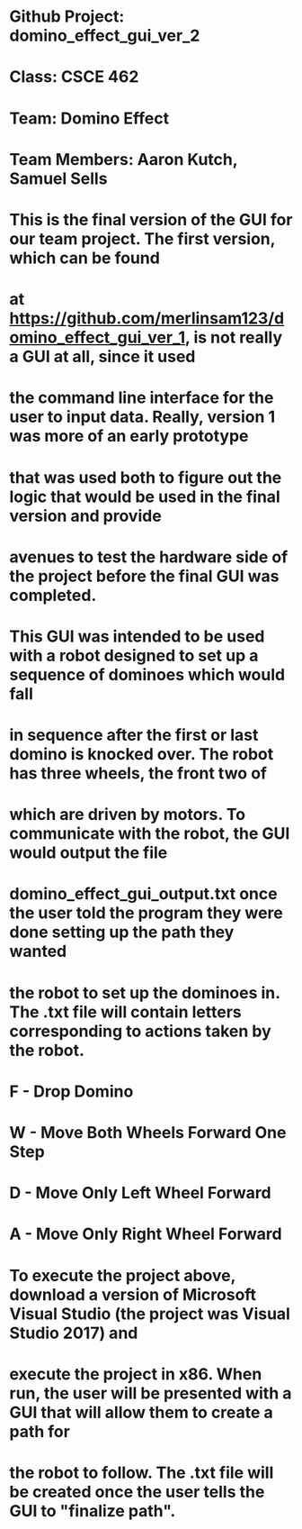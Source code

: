 # Github Project: domino_effect_gui_ver_2
#
# Class: CSCE 462
#
# Team: Domino Effect
#
# Team Members: Aaron Kutch, Samuel Sells
#
# This is the final version of the GUI for our team project. The first version, which can be found
# at https://github.com/merlinsam123/domino_effect_gui_ver_1, is not really a GUI at all, since it used
# the command line interface for the user to input data. Really, version 1 was more of an early prototype
# that was used both to figure out the logic that would be used in the final version and provide
# avenues to test the hardware side of the project before the final GUI was completed.
#
# This GUI was intended to be used with a robot designed to set up a sequence of dominoes which would fall
# in sequence after the first or last domino is knocked over. The robot has three wheels, the front two of
# which are driven by motors. To communicate with the robot, the GUI would output the file
# domino_effect_gui_output.txt once the user told the program they were done setting up the path they wanted
# the robot to set up the dominoes in. The .txt file will contain letters corresponding to actions taken by the robot.
#
# F - Drop Domino
# W - Move Both Wheels Forward One Step
# D - Move Only Left Wheel Forward
# A - Move Only Right Wheel Forward
#
# To execute the project above, download a version of Microsoft Visual Studio (the project was Visual Studio 2017) and
# execute the project in x86. When run, the user will be presented with a GUI that will allow them to create a path for
# the robot to follow. The .txt file will be created once the user tells the GUI to "finalize path".
